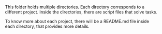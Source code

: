 This folder holds multiple directories. Each directory corresponds to a different project. Inside the directories, there are script files that solve tasks. 

To know more about each project, there will be a README.md file inside each directory, that provides more details.
